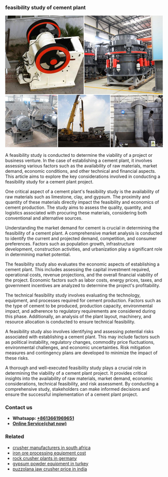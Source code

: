 <h3>feasibility study of cement plant</h3><img src='1702260289.jpg' alt=''><p>A feasibility study is conducted to determine the viability of a project or business venture. In the case of establishing a cement plant, it involves assessing various factors such as the availability of raw materials, market demand, economic conditions, and other technical and financial aspects. This article aims to explore the key considerations involved in conducting a feasibility study for a cement plant project.</p><p>One critical aspect of a cement plant's feasibility study is the availability of raw materials such as limestone, clay, and gypsum. The proximity and quantity of these materials directly impact the feasibility and economics of cement production. The study aims to assess the quality, quantity, and logistics associated with procuring these materials, considering both conventional and alternative sources.</p><p>Understanding the market demand for cement is crucial in determining the feasibility of a cement plant. A comprehensive market analysis is conducted to identify the current and projected demand, competition, and consumer preferences. Factors such as population growth, infrastructure development, construction activities, and urbanization play a significant role in determining market potential.</p><p>The feasibility study also evaluates the economic aspects of establishing a cement plant. This includes assessing the capital investment required, operational costs, revenue projections, and the overall financial viability of the project. Economic factors such as labor costs, energy prices, taxes, and government incentives are analyzed to determine the project's profitability.</p><p>The technical feasibility study involves evaluating the technology, equipment, and processes required for cement production. Factors such as the type of cement to be produced, production capacity, environmental impact, and adherence to regulatory requirements are considered during this phase. Additionally, an analysis of the plant layout, machinery, and resource allocation is conducted to ensure technical feasibility.</p><p>A feasibility study also involves identifying and assessing potential risks associated with establishing a cement plant. This may include factors such as political instability, regulatory changes, commodity price fluctuations, environmental challenges, and economic uncertainties. Risk mitigation measures and contingency plans are developed to minimize the impact of these risks.</p><p>A thorough and well-executed feasibility study plays a crucial role in determining the viability of a cement plant project. It provides critical insights into the availability of raw materials, market demand, economic considerations, technical feasibility, and risk assessment. By conducting a comprehensive study, stakeholders can make informed decisions and ensure the successful implementation of a cement plant project.</p><h3>Contact us</h3><ul><li><strong>Whatsapp:&nbsp;<a href="https://wa.me/8613661969651">+8613661969651</a></strong></li><li><a href="https://swt.shibang-china.com/?git&amp;zhl&amp;feasibility study of cement plant"><strong>Online Service(chat now)</strong></a></li></ul><h3>Related</h3><ul><li><a href='crusher manufacturers in south africa.md'>crusher manufacturers in south africa</a></li><li><a href='iron ore processing equipment cost.md'>iron ore processing equipment cost</a></li><li><a href='rock crusher plants in germany.md'>rock crusher plants in germany</a></li><li><a href='gypsum powder equipment in turkey.md'>gypsum powder equipment in turkey</a></li><li><a href='puzzolana jaw crusher price in india.md'>puzzolana jaw crusher price in india</a></li></ul>